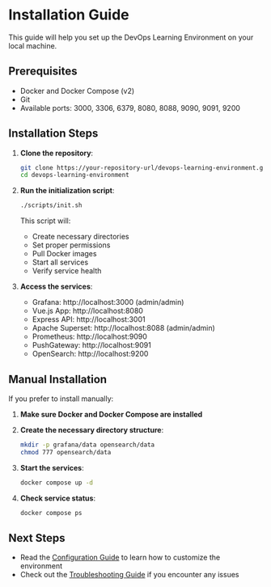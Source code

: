 # Installation Guide

This guide will help you set up the DevOps Learning Environment on your local machine.

## Prerequisites

- Docker and Docker Compose (v2)
- Git
- Available ports: 3000, 3306, 6379, 8080, 8088, 9090, 9091, 9200

## Installation Steps

1. **Clone the repository**:
   ```bash
   git clone https://your-repository-url/devops-learning-environment.git
   cd devops-learning-environment
   ```

2. **Run the initialization script**:
   ```bash
   ./scripts/init.sh
   ```
   
   This script will:
   - Create necessary directories
   - Set proper permissions
   - Pull Docker images
   - Start all services
   - Verify service health

3. **Access the services**:
   - Grafana: http://localhost:3000 (admin/admin)
   - Vue.js App: http://localhost:8080
   - Express API: http://localhost:3001
   - Apache Superset: http://localhost:8088 (admin/admin)
   - Prometheus: http://localhost:9090
   - PushGateway: http://localhost:9091
   - OpenSearch: http://localhost:9200

## Manual Installation

If you prefer to install manually:

1. **Make sure Docker and Docker Compose are installed**

2. **Create the necessary directory structure**:
   ```bash
   mkdir -p grafana/data opensearch/data
   chmod 777 opensearch/data
   ```

3. **Start the services**:
   ```bash
   docker compose up -d
   ```

4. **Check service status**:
   ```bash
   docker compose ps
   ```

## Next Steps

- Read the [Configuration Guide](configuration.md) to learn how to customize the environment
- Check out the [Troubleshooting Guide](troubleshooting.md) if you encounter any issues
